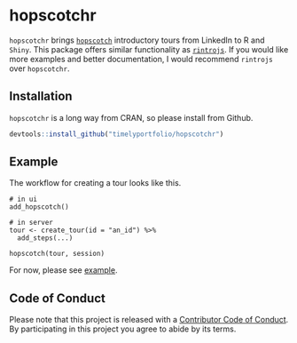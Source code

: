 # hopscotchr

`hopscotchr` brings [`hopscotch`](http://linkedin.github.io/hopscotch) introductory tours from LinkedIn to R and `Shiny`.  This package offers similar functionality as [`rintrojs`](https://github.com/carlganz/rintrojs).  If you would like more examples and better documentation, I would recommend `rintrojs` over `hopscotchr`.

## Installation

`hopscotchr` is a long way from CRAN, so please install from Github.

``` r
devtools::install_github("timelyportfolio/hopscotchr")
```

## Example

The workflow for creating a tour looks like this.

```
# in ui
add_hopscotch()

# in server
tour <- create_tour(id = "an_id") %>%
  add_steps(...)
  
hopscotch(tour, session)
```

For now, please see [example](https://github.com/timelyportfolio/hopscotchr/blob/master/inst/examples/example_shiny.R).

## Code of Conduct

Please note that this project is released with a [Contributor Code of Conduct](CODE_OF_CONDUCT.md).  By participating in this project you agree to abide by its terms.
